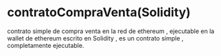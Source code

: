 # contratoCompraVenta(Solidity)
contrato simple de compra venta en la red de ethereum , ejecutable en la wallet de ethereum  escrito en Solidity , es un contrato simple , completamente ejecutable.
